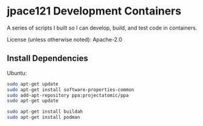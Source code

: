 # jpace121 Development Containers

A series of scripts I built so I can develop, build, and test code in
containers.

License (unless otherwise noted): Apache-2.0

## Install Dependencies

Ubuntu:
```bash
sudo apt-get update 
sudo apt-get install software-properties-common
sudo add-apt-repository ppa:projectatomic/ppa
sudo apt-get update 

sudo apt-get install buildah
sudo apt-get install podman
```

